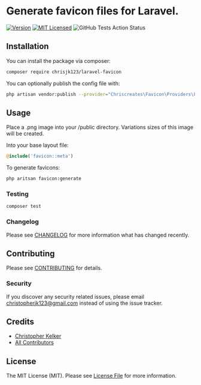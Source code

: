 
# Generate favicon files for Laravel.

[![Version](https://img.shields.io/packagist/v/chrisjk123/laravel-favicon.svg?include_prereleases&style=flat&label=packagist)](https://packagist.org/packages/chrisjk123/laravel-favicon)
[![MIT Licensed](https://img.shields.io/badge/license-MIT-brightgreen.svg?style=flat)](LICENSE.md)
![GitHub Tests Action Status](https://img.shields.io/github/workflow/status/chrisjk123/laravel-favicon/run-tests?style=flat&label=tests)

## Installation

You can install the package via composer:

```bash
composer require chrisjk123/laravel-favicon
```

You can optionally publish the config file with:

```bash
php artisan vendor:publish --provider="Chriscreates\Favicon\Providers\FaviconServiceProvider" --tag="favicon-config"
```

## Usage

Place a .png image into your /public directory.
Variations sizes of this image will be created.

Into your base layout file:

```php
@include('favicon::meta')
```

To generate favicons:

```bash
php aritsan favicon:generate
```

### Testing

``` bash
composer test
```

### Changelog

Please see [CHANGELOG](CHANGELOG.md) for more information what has changed recently.

## Contributing

Please see [CONTRIBUTING](CONTRIBUTING.md) for details.

### Security

If you discover any security related issues, please email christopherjk123@gmail.com instead of using the issue tracker.

## Credits

- [Christopher Kelker](https://github.com/chrisjk123)
- [All Contributors](../../contributors)

## License

The MIT License (MIT). Please see [License File](LICENSE.md) for more information.
